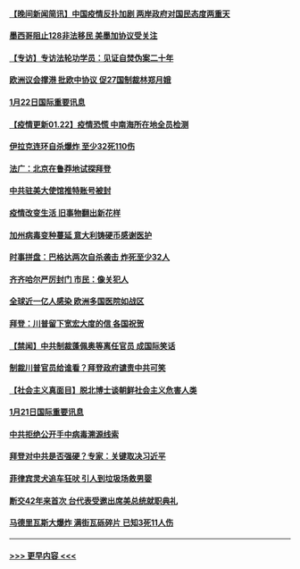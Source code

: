 #### [【晚间新闻简讯】中国疫情反扑加剧 两岸政府对国民态度两重天](../pages/prog202/a103038036.md?t=01230451) 
#### [墨西哥阻止128非法移民 美墨加协议受关注](../pages/prog202/a103038018.md?t=01230451) 
#### [【专访】专访法轮功学员：见证自焚伪案二十年](../pages/prog202/a103037997.md?t=01230451) 
#### [欧洲议会撑港 批欧中协议 促27国制裁林郑月娥](../pages/prog202/a103037939.md?t=01230451) 
#### [1月22日国际重要讯息](../pages/prog202/a103037815.md?t=01230451) 
#### [【疫情更新01.22】疫情恐慌 中南海所在地全员检测](../pages/prog202/a103034335.md?t=01230451) 
#### [伊拉克连环自杀爆炸 至少32死110伤](../pages/prog202/a103037693.md?t=01230451) 
#### [法广：北京在鲁莽地试探拜登](../pages/prog202/a103037692.md?t=01230451) 
#### [中共驻美大使馆推特账号被封](../pages/prog202/a103037565.md?t=01230451) 
#### [疫情改变生活 旧事物翻出新花样](../pages/prog202/a103037455.md?t=01230451) 
#### [加州病毒变种蔓延 意大利铸硬币感谢医护](../pages/prog202/a103037436.md?t=01230451) 
#### [时事拼盘：巴格达两次自杀袭击 炸死至少32人](../pages/prog202/a103037404.md?t=01230451) 
#### [齐齐哈尔严厉封门 市民：像关犯人](../pages/prog202/a103037264.md?t=01230451) 
#### [全球近一亿人感染 欧洲多国医院如战区](../pages/prog202/a103037270.md?t=01230451) 
#### [拜登：川普留下宽宏大度的信 各国祝贺](../pages/prog202/a103037260.md?t=01230451) 
#### [【禁闻】中共制裁蓬佩奥等离任官员 成国际笑话](../pages/prog202/a103037239.md?t=01230451) 
#### [制裁川普官员给谁看？拜登政府谴责中共可笑](../pages/prog202/a103037175.md?t=01230451) 
#### [【社会主义真面目】脱北博士谈朝鲜社会主义危害人类](../pages/prog202/a103037155.md?t=01230451) 
#### [1月21日国际重要讯息](../pages/prog202/a103037042.md?t=01230451) 
#### [中共拒绝公开手中病毒溯源线索](../pages/prog202/a103037028.md?t=01230451) 
#### [拜登对中共是否强硬？专家：关键取决习近平](../pages/prog202/a103036924.md?t=01230451) 
#### [菲律宾灵犬追车狂吠 引人到垃圾场救男婴](../pages/prog202/a103036929.md?t=01230451) 
#### [断交42年来首次 台代表受邀出席美总统就职典礼](../pages/prog202/a103036808.md?t=01230451) 
#### [马德里瓦斯大爆炸 满街瓦砾碎片 已知3死11人伤](../pages/prog202/a103036778.md?t=01230451) 

----
#### [ >>> 更早内容 <<< ](../indexes/prog202-earlier.md)
